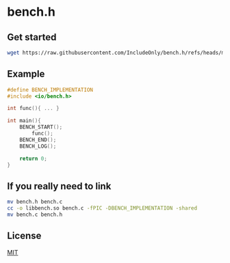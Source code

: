 # bench.h

## Get started

```bash
wget https://raw.githubusercontent.com/IncludeOnly/bench.h/refs/heads/main/bench.h
```

## Example

```c
#define BENCH_IMPLEMENTATION
#include <io/bench.h>

int func(){ ... }

int main(){
    BENCH_START();
        func();
    BENCH_END();
    BENCH_LOG();

    return 0;
}
```

## If you really need to link

```bash
mv bench.h bench.c
cc -o libbench.so bench.c -fPIC -DBENCH_IMPLEMENTATION -shared
mv bench.c bench.h
```

## License

[MIT](./LICENSE)

